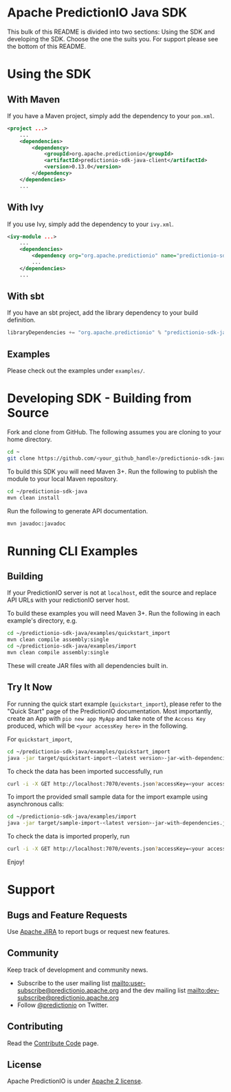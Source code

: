 # Apache PredictionIO Java SDK

This bulk of this README is divided into two sections: Using the SDK and developing the SDK.
Choose the one the suits you. For support please see the bottom of this README.

# Using the SDK

## With Maven

If you have a Maven project, simply add the dependency to your `pom.xml`.

```XML
<project ...>
    ...
    <dependencies>
        <dependency>
            <groupId>org.apache.predictionio</groupId>
            <artifactId>predictionio-sdk-java-client</artifactId>
            <version>0.13.0</version>
        </dependency>
    </dependencies>
    ...
```


## With Ivy

If you use Ivy, simply add the dependency to your `ivy.xml`.

```XML
<ivy-module ...>
    ...
    <dependencies>
        <dependency org="org.apache.predictionio" name="predictionio-sdk-java-client" rev="0.13.0" />
        ...
    </dependencies>
    ...
```


## With sbt

If you have an sbt project, add the library dependency to your build definition.

```Scala
libraryDependencies += "org.apache.predictionio" % "predictionio-sdk-java-client" % "0.13.0"
```


## Examples

Please check out the examples under `examples/`.


# Developing SDK - Building from Source

Fork and clone from GitHub. The following assumes you are cloning to your home directory.

```sh
cd ~
git clone https://github.com/<your_github_handle>/predictionio-sdk-java.git
```

To build this SDK you will need Maven 3+. Run the following to publish the module to your local
Maven repository.

```sh
cd ~/predictionio-sdk-java
mvn clean install
```

Run the following to generate API documentation.

```sh
mvn javadoc:javadoc
```


# Running CLI Examples


## Building

If your PredictionIO server is not at `localhost`, edit the source and replace API URLs with your 
redictionIO server host.

To build these examples you will need Maven 3+. Run the following in each example's directory, e.g.

```sh
cd ~/predictionio-sdk-java/examples/quickstart_import
mvn clean compile assembly:single
cd ~/predictionio-sdk-java/examples/import
mvn clean compile assembly:single
```

These will create JAR files with all dependencies built in.


## Try It Now

For running the quick start example (`quickstart_import`), please refer to the "Quick Start" page of
the PredictionIO documentation. Most importantly, create an App with `pio new app MyApp` and take
note of the `Access Key` produced, which will be `<your accessKey here>` in the following.

For `quickstart_import`,

```sh
cd ~/predictionio-sdk-java/examples/quickstart_import
java -jar target/quickstart-import-<latest version>-jar-with-dependencies.jar <your accessKey here>
```

To check the data has been imported successfully, run
```sh
curl -i -X GET http://localhost:7070/events.json?accessKey=<your accessKey here>
```

To import the provided small sample data for the import example using asynchronous calls:

```sh
cd ~/predictionio-sdk-java/examples/import
java -jar target/sample-import-<latest version>-jar-with-dependencies.jar <your accessKey here> sampledata/sample1.txt
```

To check the data is imported properly, run
```sh
curl -i -X GET http://localhost:7070/events.json?accessKey=<your accessKey here>
```

Enjoy!


# Support


## Bugs and Feature Requests

Use [Apache JIRA](https://issues.apache.org/jira/browse/PIO) to report bugs or request new features.


## Community

Keep track of development and community news.

*   Subscribe to the user mailing list <mailto:user-subscribe@predictionio.apache.org>
    and the dev mailing list <mailto:dev-subscribe@predictionio.apache.org>
*   Follow [@predictionio](https://twitter.com/predictionio) on Twitter.


## Contributing

Read the [Contribute Code](http://predictionio.apache.org/community/contribute-code/) page.


## License

Apache PredictionIO is under [Apache 2
license](http://www.apache.org/licenses/LICENSE-2.0.html).